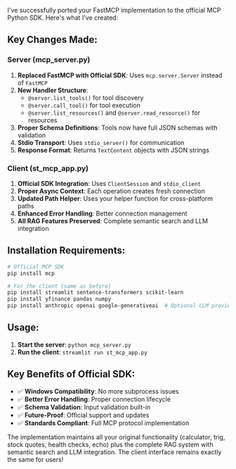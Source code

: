 I've successfully ported your FastMCP implementation to the official MCP Python SDK. Here's what I've created:

## Key Changes Made:

### **Server (mcp_server.py)**
1. **Replaced FastMCP with Official SDK**: Uses `mcp.server.Server` instead of `FastMCP`
2. **New Handler Structure**: 
   - `@server.list_tools()` for tool discovery
   - `@server.call_tool()` for tool execution
   - `@server.list_resources()` and `@server.read_resource()` for resources
3. **Proper Schema Definitions**: Tools now have full JSON schemas with validation
4. **Stdio Transport**: Uses `stdio_server()` for communication
5. **Response Format**: Returns `TextContent` objects with JSON strings

### **Client (st_mcp_app.py)**
1. **Official SDK Integration**: Uses `ClientSession` and `stdio_client`
2. **Proper Async Context**: Each operation creates fresh connection
3. **Updated Path Helper**: Uses your helper function for cross-platform paths
4. **Enhanced Error Handling**: Better connection management
5. **All RAG Features Preserved**: Complete semantic search and LLM integration

## Installation Requirements:

```bash
# Official MCP SDK
pip install mcp

# For the client (same as before)
pip install streamlit sentence-transformers scikit-learn
pip install yfinance pandas numpy
pip install anthropic openai google-generativeai  # Optional LLM providers
```

## Usage:

1. **Start the server**: `python mcp_server.py`
2. **Run the client**: `streamlit run st_mcp_app.py`

## Key Benefits of Official SDK:

- ✅ **Windows Compatibility**: No more subprocess issues
- ✅ **Better Error Handling**: Proper connection lifecycle
- ✅ **Schema Validation**: Input validation built-in
- ✅ **Future-Proof**: Official support and updates
- ✅ **Standards Compliant**: Full MCP protocol implementation

The implementation maintains all your original functionality (calculator, trig, stock quotes, health checks, echo) plus the complete RAG system with semantic search and LLM integration. The client interface remains exactly the same for users!